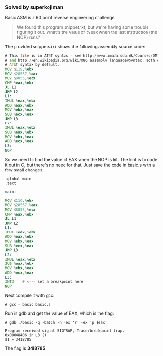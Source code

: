 ### Solved by superkojiman

Basic ASM is a 60 point reverse engineering challenge. 

> We found this program snippet.txt, but we're having some trouble figuring it out. What's the value of %eax when the last instruction (the NOP) runs?

The provided snippets.txt shows the following assembly source code: 

```asm
# This file is in AT&T syntax - see http://www.imada.sdu.dk/Courses/DM18/Litteratur/IntelnATT.htm
# and http://en.wikipedia.org/wiki/X86_assembly_language#Syntax. Both gdb and objdump produce
# AT&T syntax by default.
MOV $119,%ebx
MOV $28557,%eax
MOV $8055,%ecx
CMP %eax,%ebx
JL L1
JMP L2
L1:
IMUL %eax,%ebx
ADD %eax,%ebx
MOV %ebx,%eax
SUB %ecx,%eax
JMP L3
L2:
IMUL %eax,%ebx
SUB %eax,%ebx
MOV %ebx,%eax
ADD %ecx,%eax
L3:
NOP
```

So we need to find the value of EAX when the NOP is hit. The hint is to code it out in C, but there's no need for that. Just save the code in basic.s with a few small changes: 

```asm
.global main
.text

main:

MOV $119,%ebx
MOV $28557,%eax
MOV $8055,%ecx
CMP %eax,%ebx
JL L1 
JMP L2 
L1:
IMUL %eax,%ebx
ADD %eax,%ebx
MOV %ebx,%eax
SUB %ecx,%eax
JMP L3 
L2:
IMUL %eax,%ebx
SUB %eax,%ebx
MOV %ebx,%eax
ADD %ecx,%eax
L3:
INT3    # <--- set a breakpoint here
NOP
```

Next compile it with gcc: 

```
# gcc - basic basic.s
```

Run in gdb and get the value of EAX, which is the flag:

```
# gdb ./basic -q -batch -n -ex 'r' -ex 'p $eax'

Program received signal SIGTRAP, Trace/breakpoint trap.
0x08048406 in L3 ()
$1 = 3418785
```

The flag is **3418785**
